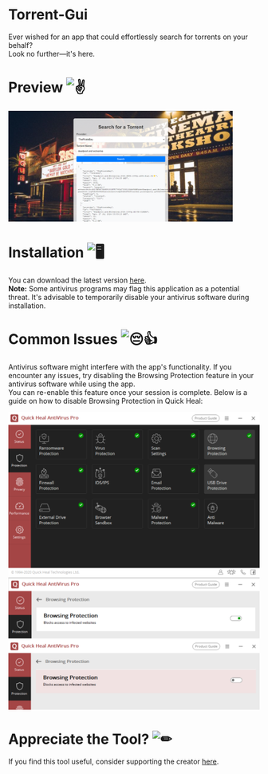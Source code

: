 # Torrent-Gui

Ever wished for an app that could effortlessly search for torrents on your behalf?  
Look no further—it's here.

# Preview <img src="https://cdn.discordapp.com/emojis/701533218951790643.gif?v=1" alt="✌" width="25px">

<img src="assets\images\sc.jpg" width="450">  

# Installation <img src="https://cdn.discordapp.com/emojis/316264057659326464.png?v=1" alt="🖥" width="35px">

You can download the latest version [here](#).  
**Note:** Some antivirus programs may flag this application as a potential threat. It's advisable to temporarily disable your antivirus software during installation.

# Common Issues <img src="https://cdn.discordapp.com/emojis/788360740822056960.gif?v=1" alt="😔👍" width="30px">

Antivirus software might interfere with the app's functionality. If you encounter any issues, try disabling the Browsing Protection feature in your antivirus software while using the app.  
You can re-enable this feature once your session is complete. Below is a guide on how to disable Browsing Protection in Quick Heal:

<img src="https://github.com/TheRamann/torrent-gui/blob/main/Md%20Files/2021-04-05%2018_46_36-Quick%20Heal.png?raw=true">  
<img src="https://github.com/TheRamann/torrent-gui/blob/main/Md%20Files/2021-04-05%2018_44_09-Quick%20Heal.png?raw=true">  
<img src="https://github.com/TheRamann/torrent-gui/blob/main/Md%20Files/2021-04-05%2018_47_50-Quick%20Heal.png?raw=true">  

# Appreciate the Tool? <img src="https://cdn.discordapp.com/emojis/599598716521021441.gif?v=1" alt="✏" width="35px">

If you find this tool useful, consider supporting the creator [here](https://www.buymeacoffee.com/TheRamann).
